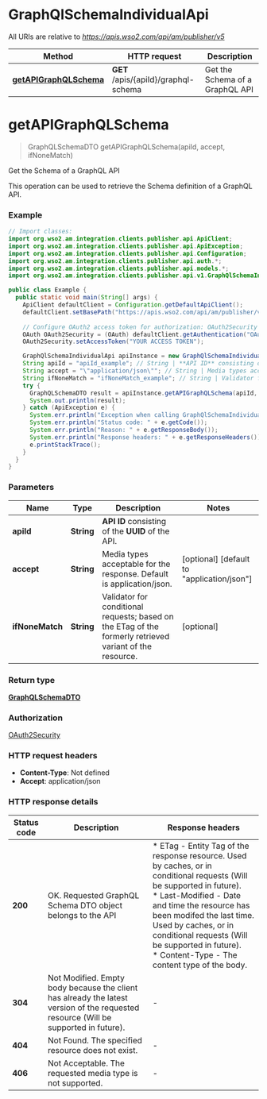# GraphQlSchemaIndividualApi

All URIs are relative to *https://apis.wso2.com/api/am/publisher/v5*

Method | HTTP request | Description
------------- | ------------- | -------------
[**getAPIGraphQLSchema**](GraphQlSchemaIndividualApi.md#getAPIGraphQLSchema) | **GET** /apis/{apiId}/graphql-schema | Get the Schema of a GraphQL API


<a name="getAPIGraphQLSchema"></a>
# **getAPIGraphQLSchema**
> GraphQLSchemaDTO getAPIGraphQLSchema(apiId, accept, ifNoneMatch)

Get the Schema of a GraphQL API

This operation can be used to retrieve the Schema definition of a GraphQL API. 

### Example
```java
// Import classes:
import org.wso2.am.integration.clients.publisher.api.ApiClient;
import org.wso2.am.integration.clients.publisher.api.ApiException;
import org.wso2.am.integration.clients.publisher.api.Configuration;
import org.wso2.am.integration.clients.publisher.api.auth.*;
import org.wso2.am.integration.clients.publisher.api.models.*;
import org.wso2.am.integration.clients.publisher.api.v1.GraphQlSchemaIndividualApi;

public class Example {
  public static void main(String[] args) {
    ApiClient defaultClient = Configuration.getDefaultApiClient();
    defaultClient.setBasePath("https://apis.wso2.com/api/am/publisher/v5");
    
    // Configure OAuth2 access token for authorization: OAuth2Security
    OAuth OAuth2Security = (OAuth) defaultClient.getAuthentication("OAuth2Security");
    OAuth2Security.setAccessToken("YOUR ACCESS TOKEN");

    GraphQlSchemaIndividualApi apiInstance = new GraphQlSchemaIndividualApi(defaultClient);
    String apiId = "apiId_example"; // String | **API ID** consisting of the **UUID** of the API. 
    String accept = "\"application/json\""; // String | Media types acceptable for the response. Default is application/json. 
    String ifNoneMatch = "ifNoneMatch_example"; // String | Validator for conditional requests; based on the ETag of the formerly retrieved variant of the resource. 
    try {
      GraphQLSchemaDTO result = apiInstance.getAPIGraphQLSchema(apiId, accept, ifNoneMatch);
      System.out.println(result);
    } catch (ApiException e) {
      System.err.println("Exception when calling GraphQlSchemaIndividualApi#getAPIGraphQLSchema");
      System.err.println("Status code: " + e.getCode());
      System.err.println("Reason: " + e.getResponseBody());
      System.err.println("Response headers: " + e.getResponseHeaders());
      e.printStackTrace();
    }
  }
}
```

### Parameters

Name | Type | Description  | Notes
------------- | ------------- | ------------- | -------------
 **apiId** | **String**| **API ID** consisting of the **UUID** of the API.  |
 **accept** | **String**| Media types acceptable for the response. Default is application/json.  | [optional] [default to &quot;application/json&quot;]
 **ifNoneMatch** | **String**| Validator for conditional requests; based on the ETag of the formerly retrieved variant of the resource.  | [optional]

### Return type

[**GraphQLSchemaDTO**](GraphQLSchemaDTO.md)

### Authorization

[OAuth2Security](../README.md#OAuth2Security)

### HTTP request headers

 - **Content-Type**: Not defined
 - **Accept**: application/json

### HTTP response details
| Status code | Description | Response headers |
|-------------|-------------|------------------|
**200** | OK. Requested GraphQL Schema DTO object belongs to the API  |  * ETag - Entity Tag of the response resource. Used by caches, or in conditional requests (Will be supported in future).  <br>  * Last-Modified - Date and time the resource has been modifed the last time. Used by caches, or in conditional requests (Will be supported in future).  <br>  * Content-Type - The content type of the body.  <br>  |
**304** | Not Modified. Empty body because the client has already the latest version of the requested resource (Will be supported in future).  |  -  |
**404** | Not Found. The specified resource does not exist. |  -  |
**406** | Not Acceptable. The requested media type is not supported. |  -  |

